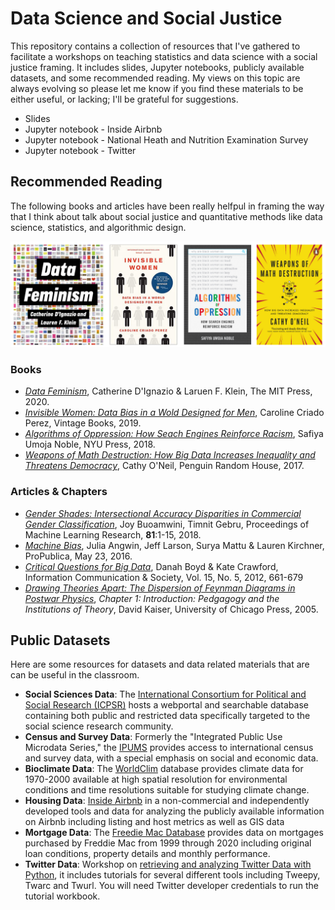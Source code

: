 # Data Science and Social Justice

This repository contains a collection of resources that I've gathered to facilitate a workshops on teaching statistics and data science with a social justice framing.  It includes slides, Jupyter notebooks, publicly available datasets, and some recommended reading.  My views on this topic are always evolving so please let me know if you find these materials to be either useful, or lacking; I'll be grateful for suggestions.

* Slides
* Jupyter notebook - Inside Airbnb
* Jupyter notebook - National Heath and Nutrition Examination Survey
* Jupyter notebook - Twitter

## Recommended Reading

The following books and articles have been really helfpul in framing the way that I think about talk about social justice and quantitative methods like data science, statistics, and algorithmic design.  

![recommended_texts.png](https://github.com/annahaensch/DataAndSocialJustice/blob/main/Figures/recommended_texts.png?raw=true)

### Books

* [_Data Feminism_](https://data-feminism.mitpress.mit.edu/), Catherine D'Ignazio & Laruen F. Klein, The MIT Press, 2020.
* [_Invisible Women: Data Bias in a Wold Designed for Men_](https://carolinecriadoperez.com/book/invisible-women/), Caroline Criado Perez, Vintage Books, 2019.
* [_Algorithms of Oppression: How Seach Engines Reinforce Racism_](https://nyupress.org/9781479837243/algorithms-of-oppression/), Safiya Umoja Noble, NYU Press, 2018.
* [_Weapons of Math Destruction: How Big Data Increases Inequality and Threatens Democracy_](https://www.penguinrandomhouse.com/books/241363/weapons-of-math-destruction-by-cathy-oneil/), Cathy O'Neil, Penguin Random House, 2017.

### Articles & Chapters

* [_Gender Shades: Intersectional Accuracy Disparities in
Commercial Gender Classification_](http://proceedings.mlr.press/v81/buolamwini18a/buolamwini18a.pdf), Joy Buoamwini, Timnit Gebru, Proceedings of Machine Learning Research, __81__:1-15, 2018.
* [_Machine Bias_](https://www.propublica.org/article/machine-bias-risk-assessments-in-criminal-sentencing), Julia Angwin, Jeff Larson, Surya Mattu & Lauren Kirchner, ProPublica, May 23, 2016.
* [_Critical Questions for Big Data_](https://people.cs.kuleuven.be/~bettina.berendt/teaching/ViennaDH15/boyd_crawford_2012.pdf), Danah Boyd & Kate Crawford, Information Communication & Society, Vol. 15, No. 5, 2012, 661-679
* [_Drawing Theories Apart: The Dispersion of Feynman Diagrams in Postwar Physics_](), _Chapter 1: Introduction: Pedgagogy and the Institutions of Theory_, David Kaiser, University of Chicago Press, 2005.

## Public Datasets

Here are some resources for datasets and data related materials that are can be useful in the classroom.

* __Social Sciences Data__: The [International Consortium for Political and Social Research (ICPSR)](https://www.icpsr.umich.edu/web/pages/) hosts a webportal and searchable database containing both public and restricted data specifically targeted to the social science research community.  
* __Census and Survey Data__: Formerly the "Integrated Public Use Microdata Series," the [IPUMS](https://ipums.org/) provides access to international census and survey data, with a special emphasis on social and economic data.
* __Bioclimate Data__: The [WorldClim](https://www.worldclim.org/data/worldclim21.html) database provides climate data for 1970-2000 available at high spatial resolution for environmental conditions and time resolutions suitable for studying climate change.
* __Housing Data__: [Inside Airbnb](http://insideairbnb.com/) in a non-commercial and independently developed tools and data for analyzing the publicly available information on Airbnb including listing and host metrics as well as GIS data
* __Mortgage Data__: The [Freedie Mac Database](http://www.freddiemac.com/research/datasets/sf_loanlevel_dataset.page) provides data on mortgages purchased by Freddie Mac from 1999 through 2020 including original loan conditions, property details and monthly performance.
* __Twitter Data__: Workshop on [retrieving and analyzing Twitter Data with Python](https://annahaensch.github.io/TwitterAPIWorkshop/), it includes tutorials for several different tools including Tweepy, Twarc and Twurl.  You will need Twitter developer credentials to run the tutorial workbook. 
